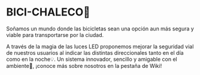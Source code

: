# BICI-CHALECO🚴

Soñamos un mundo donde las bicicletas sean una opción aun más segura y viable para transportarse por la ciudad.

A través de la magia de las luces LED proponemos mejorar la seguridad vial de nuestros usuarios al indicar las distintas direccionales tanto en el día como en la noche💡. Un sistema innovador, sencillo y amigable con el ambiente🌿, ¡conoce más sobre nosotros en la pestaña de Wiki!
